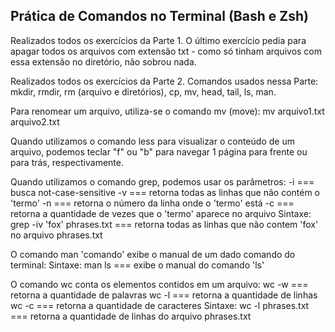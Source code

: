 ## Prática de Comandos no Terminal (Bash e Zsh)

Realizados todos os exercícios da Parte 1. O último exercício pedia para apagar
todos os arquivos com extensão txt - como só tinham arquivos com essa
extensão no diretório, não sobrou nada.

Realizados todos os exercícios da Parte 2.
Comandos usados nessa Parte: mkdir, rmdir, rm (arquivo e diretórios),
cp, mv, head, tail, ls, man.

Para renomear um arquivo, utiliza-se o comando mv (move):
mv arquivo1.txt arquivo2.txt

Quando utilizamos o comando less para visualizar o conteúdo de um arquivo,
podemos teclar "f" ou "b" para navegar 1 página para frente ou para trás,
respectivamente.

Quando utilizamos o comando grep, podemos usar os parâmetros:
-i === busca not-case-sensitive
-v === retorna todas as linhas que não contém o 'termo'
-n === retorna o número da linha onde o 'termo' está
-c === retorna a quantidade de vezes que o 'termo' aparece no arquivo
Sintaxe: grep -iv 'fox' phrases.txt === retorna todas as linhas que não contem 'fox' no arquivo phrases.txt

O comando man 'comando' exibe o manual de um dado comando do terminal:
Sintaxe: man ls === exibe o manual do comando 'ls'

O comando wc conta os elementos contidos em um arquivo:
wc -w === retorna a quantidade de palavras
wc -l === retorna a quantidade de linhas
wc -c === retorna a quantidade de caracteres
Sintaxe: wc -l phrases.txt === retorna a quantidade de linhas do arquivo phrases.txt
